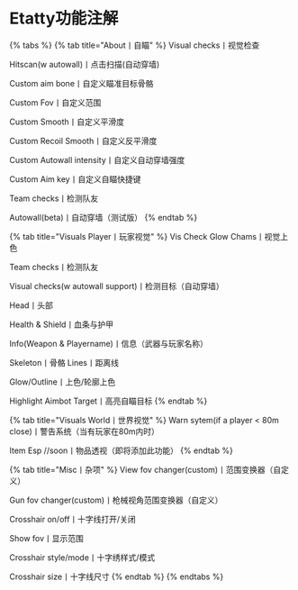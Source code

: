 # Etatty功能注解

{% tabs %}
{% tab title="About丨自瞄" %}
Visual checks丨视觉检查&#x20;

Hitscan(w autowall)丨点击扫描(自动穿墙)&#x20;

Custom aim bone丨自定义瞄准目标骨骼&#x20;

Custom Fov丨自定义范围&#x20;

Custom Smooth丨自定义平滑度&#x20;

Custom Recoil Smooth丨自定义反平滑度&#x20;

Custom Autowall intensity丨自定义自动穿墙强度&#x20;

Custom Aim key丨自定义自瞄快捷键&#x20;

Team checks丨检测队友&#x20;

Autowall(beta)丨自动穿墙（测试版）
{% endtab %}

{% tab title="Visuals Player丨玩家视觉" %}
Vis Check Glow Chams丨视觉上色&#x20;

Team checks丨检测队友&#x20;

Visual checks(w autowall support)丨检测目标（自动穿墙）&#x20;

Head丨头部&#x20;

Health & Shield丨血条与护甲&#x20;

Info(Weapon & Playername)丨信息（武器与玩家名称）&#x20;

Skeleton丨骨骼 Lines丨距离线&#x20;

Glow/Outline丨上色/轮廓上色&#x20;

Highlight Aimbot Target丨高亮自瞄目标
{% endtab %}

{% tab title="Visuals World丨世界视觉" %}
Warn sytem(if a player < 80m close)丨警告系统（当有玩家在80m内时）&#x20;

Item Esp //soon丨物品透视（即将添加此功能）
{% endtab %}

{% tab title="Misc丨杂项" %}
View fov changer(custom)丨范围变换器（自定义）&#x20;

Gun fov changer(custom)丨枪械视角范围变换器（自定义）&#x20;

Crosshair on/off丨十字线打开/关闭&#x20;

Show fov丨显示范围&#x20;

Crosshair style/mode丨十字绣样式/模式&#x20;

Crosshair size丨十字线尺寸
{% endtab %}
{% endtabs %}

